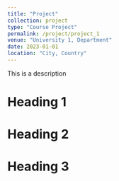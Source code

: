 ```yaml
---
title: "Project"
collection: project
type: "Course Project"
permalink: /project/project_1
venue: "University 1, Department"
date: 2023-01-01
location: "City, Country"
---
```



This is a description

Heading 1
======

Heading 2
======

Heading 3
======
